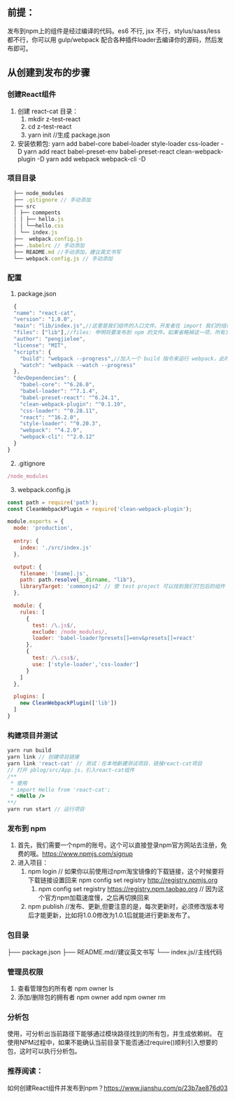 ## 前提：
  发布到npm上的组件是经过编译的代码。es6 不行, jsx 不行，stylus/sass/less 都不行，你可以用 gulp/webpack 配合各种插件loader去编译你的源码，然后发布即可。
## 从创建到发布的步骤
### 创建React组件
1. 创建 react-cat 目录：
   1. mkdir z-test-react
   2. cd z-test-react
   3. yarn init //生成 package.json
2. 安装依赖包:
    yarn add babel-core babel-loader style-loader css-loader -D
    yarn add react babel-preset-env babel-preset-react clean-webpack-plugin -D
    yarn add webpack webpack-cli -D
### 项目目录
```js
  ├── node_modules
  ├── .gitignore // 手动添加
  ├── src
  │ ├── commpents
  │ │ ├── hello.js
  │ │ └──hello.css
  │ └── index.js
  ├──  webpack.config.js
  ├── .babelrc // 手动添加
  ├── README.md //手动添加，建议英文书写
  └── webpack.config.js // 手动添加
```

### 配置
1. package.json
```js
  {
  "name": "react-cat",
  "version": "1.0.0",
  "main": "lib/index.js",//这里是我们组件的入口文件。开发者在 import 我们的组件的时候会引入这里 export 的内容
  "files": ["lib"],//files: 申明将要发布到 npm 的文件。如果省略掉这一项，所有文件包括源代码会被一起上传到 npm
  "author": "pengjielee",
  "license": "MIT",
  "scripts": {
    "build": "webpack --progress",//加入一个 build 指令来运行 webpack，此时运行的 webpack 是这个当前文件夹内安装的 webpack 而不是 global 的 webpack
    "watch": "webpack --watch --progress"
  },
  "devDependencies": {
    "babel-core": "^6.26.0",
    "babel-loader": "^7.1.4",
    "babel-preset-react": "^6.24.1",
    "clean-webpack-plugin": "^0.1.19",
    "css-loader": "^0.28.11",
    "react": "^16.2.0",
    "style-loader": "^0.20.3",
    "webpack": "^4.2.0",
    "webpack-cli": "^2.0.12"
  }
}
```

2. .gitignore
```js
/node_modules
```

3. webpack.config.js
```js
const path = require('path');
const CleanWebpackPlugin = require('clean-webpack-plugin');

module.exports = {
  mode: 'production', 
  
  entry: {
    index: './src/index.js'
  },

  output: {
    filename: '[name].js',
    path: path.resolve(__dirname, "lib"),
    libraryTarget: 'commonjs2' // 使 test project 可以找到我们打包后的组件
  },

  module: {
    rules: [
      { 
        test: /\.js$/, 
        exclude: /node_modules/, 
        loader: 'babel-loader?presets[]=env&presets[]=react' 
      },
      { 
        test: /\.css$/, 
        use: ['style-loader','css-loader']
      }
    ]
  },

  plugins: [
    new CleanWebpackPlugin(['lib'])
  ]
}
```

### 构建项目并测试
```js
yarn run build 
yarn link // 创建项目链接 
yarn link 'react-cat' // 测试：在本地新建测试项目，链接react-cat项目 
// 打开 pblog/src/App.js，引入react-cat组件
/**
 * 使用
 * import Hello from 'react-cat';
 * <Hello />
**/
yarn run start // 运行项目

```
### 发布到 npm
1. 首先，我们需要一个npm的账号。这个可以直接登录npm官方网站去注册，免费的哦。https://www.npmjs.com/signup
2. 进入项目：
   1. npm login // 如果你以前使用过npm淘宝镜像的下载链接，这个时候要将下载链接设置回来 npm config set registry http://registry.npmjs.org 
      1. npm config set registry https://registry.npm.taobao.org // 因为这个官方npm加载速度慢，之后再切换回来
   2. npm publish //发布、更新,但要注意的是，每次更新时，必须修改版本号后才能更新，比如将1.0.0修改为1.0.1后就能进行更新发布了。
### 包目录
  ├── package.json
  ├── README.md//建议英文书写
  └── index.js//主线代码

### 管理员权限
1. 查看管理包的所有者
npm owner ls <package name>
2. 添加/删除包的拥有者
npm owner add <user> <package name>
npm owner rm <user> <package name>
### 分析包
使用<npm ls>，可分析出当前路径下能够通过模块路径找到的所有包，并生成依赖树。
在使用NPM过程中，如果不能确认当前目录下能否通过require()顺利引入想要的包，这时可以执行<npm ls>分析包。

### 推荐阅读：
如何创建React组件并发布到npm？https://www.jianshu.com/p/23b7ae876d03



